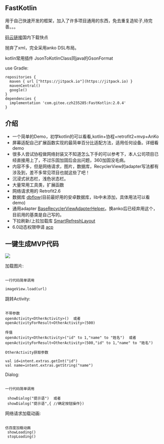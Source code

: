 ## FastKotlin

用于自己快速开发的框架，加入了许多项目通用的东西，免去重复造轮子,待完善。。。

[码云链接](https://gitee.com/czh235285/FastKotlin)国内下载快点

抛弃了xml，完全采用anko DSL布局。

kotlin常用插件 JsonToKotlinClass同java的GsonFormat

use Gradle:

```
repositories {
  maven { url ["https://jitpack.io"](https://jitpack.io) }
  mavenCentral()
  google()
}
dependencies {
  implementation 'com.gitee.czh235285:FastKotlin:2.0.4'
}
```
## 介绍

* 一个简单的Demo，初学kotlin的可以看看,kotlin+协程+retrofit2+mvp+AnKo
* 屏幕适配自己扩展函数实现的最简单百分比适配方法，适用任何设备。详细看demo
* 很多人尝试协程做网络封装又不知道怎么下手的可以参考下，本人公司项目已经直接用上了，不过乐固加固后会出问题，360加固没毛病。
* 内容不多，但是网络请求，图片，数据库，RecyclerView的adapter写法都有涉及到，差不多常见项目也就这些了吧！
* 沉浸式状态栏，浅色状态栏。
* 大量常用工具类，扩展函数
* 网络请求用的 Retrofit2.6
* 数据库 [dbflow](https://github.com/Raizlabs/DBFlow)(目前最好用的安卓数据库，lib中未添加，具体用法可以看demo)
* 通用adapter [BaseRecyclerViewAdapterHelper](https://github.com/CymChad/BaseRecyclerViewAdapterHelper)。换anko后已经弃用这个，目前用的基类是自己写的。
* 下拉刷新/上拉加载库 [SmartRefreshLayout](https://github.com/scwang90/SmartRefreshLayout)
* 6.0动态权限申请 [acp](https://github.com/mylhyl/AndroidAcp)

## 一键生成MVP代码
![](mvp.gif)


加载图片:

```

一行代码简单调用

imageView.load(url)  

```

跳转Activity:

```

不带参数
openActivity<OtherActivity>()  或者
openActivityForResult<OtherActivity>(500)

传值
openActivity<OtherActivity>("id" to 1,"name" to "姓名")  或者
openActivityForResult<OtherActivity>(500,"id" to 1,"name" to "姓名")

OtherActivity获取参数

val id=intent.extras.getInt("id")
val name=intent.extras.getString("name")

```

Dialog:

```

一行代码简单调用

 showDialog("提示语")  或者
 showDialog("提示语",{ //确定按钮操作})

```

网络请求加载动画:

```

仿百度加载动画
 showLoading()
 stopLoading()

```
